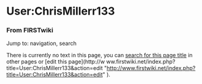 

# User:ChrisMillerr133

### From FIRSTwiki

Jump to: navigation, search

There is currently no text in this page, you can [search for this page
title](Special:Search/ChrisMillerr133
"Special:Search/ChrisMillerr133" ) in other pages or [edit this page](http://w
ww.firstwiki.net/index.php?title=User:ChrisMillerr133&action=edit
"http://www.firstwiki.net/index.php?title=User:ChrisMillerr133&action=edit" ).

